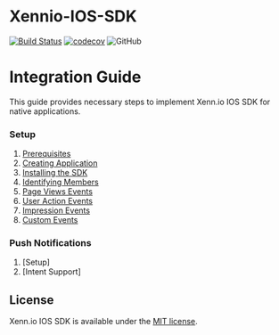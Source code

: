 # Xennio-IOS-SDK

[![Build Status](https://travis-ci.org/xennio/harray-ios-sdk.svg?branch=master)](https://travis-ci.org/xennio/harray-ios-sdk)
[![codecov](https://codecov.io/gh/xennio/harray-ios-sdk/branch/master/graph/badge.svg)](https://codecov.io/gh/xennio/harray-ios-sdk)
![GitHub](https://img.shields.io/github/license/xennio/harray-ios-sdk?style=flat-square)

# Integration Guide
This guide provides necessary steps to implement Xenn.io IOS SDK for native applications. 

### Setup

1. [Prerequisites](https://github.com/xennio/harray-ios-sdk/wiki/Prerequisites)
2. [Creating Application](https://github.com/xennio/harray-ios-sdk/wiki/Creating-Application)
3. [Installing the SDK](https://github.com/xennio/harray-ios-sdk/wiki/Installing-the-SDK)
4. [Identifying Members](https://github.com/xennio/harray-ios-sdk/wiki/Identifying-Members)
5. [Page Views Events](https://github.com/xennio/harray-ios-sdk/wiki/Page-Views-Events)
6. [User Action Events](https://github.com/xennio/harray-ios-sdk/wiki/User-Action-Events)
7. [Impression Events](https://github.com/xennio/harray-ios-sdk/wiki/Impression-Events)
8. [Custom Events](https://github.com/xennio/harray-ios-sdk/wiki/Custom-Events)

### Push Notifications

1. [Setup]
2. [Intent Support]

## License

Xenn.io IOS SDK is available under the [MIT license](LICENSE).